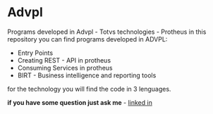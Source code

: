 # Advpl
Programs developed in Advpl - Totvs technologies - Protheus 
in this repository you can find programs developed in ADVPL:

* Entry Points 
* Creating REST - API in protheus
* Consuming Services in protheus
* BIRT - Business intelligence and reporting tools

for the technology you will find the code in 3 lenguages.

**if you have some question just ask me** - [linked in](www.linkedin.com/in/nahim-dhaney-terrazas-parada-3b4b14139)
